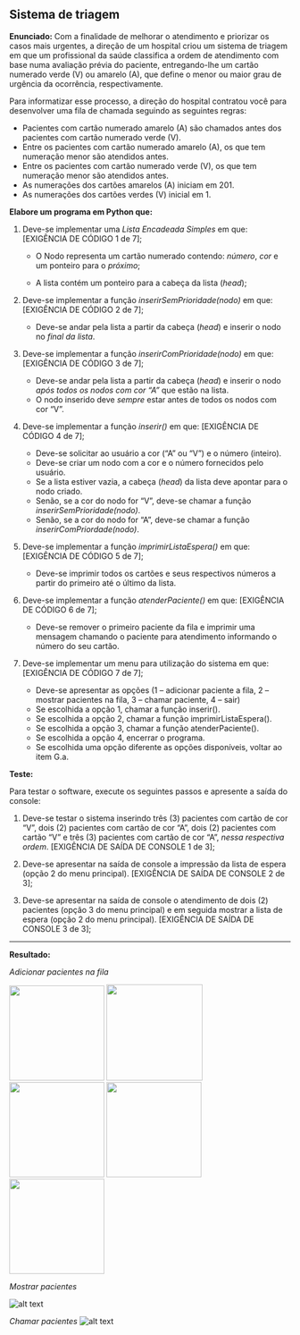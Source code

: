 ## Sistema de triagem

**Enunciado:** Com a finalidade de melhorar o atendimento e priorizar os casos mais urgentes, a direção de um hospital criou um sistema de triagem em que um profissional da saúde classifica a ordem de atendimento com base numa avaliação prévia do paciente, entregando-lhe um cartão numerado verde (V) ou amarelo (A), que define o menor ou maior grau de urgência da ocorrência, respectivamente.

Para informatizar esse processo, a direção do hospital contratou você para desenvolver uma fila de chamada seguindo as seguintes regras: 

* Pacientes com cartão numerado amarelo (A) são chamados antes dos pacientes com cartão numerado verde (V).
* Entre os pacientes com cartão numerado amarelo (A), os que tem numeração menor são atendidos antes. 
* Entre os pacientes com cartão numerado verde (V), os que tem numeração menor são atendidos antes. 
* As numerações dos cartões amarelos (A) iniciam em 201. 
* As numerações dos cartões verdes (V) inicial em 1. 


**Elabore um programa em Python que:**

1. Deve-se implementar uma *Lista Encadeada Simples* em que: [EXIGÊNCIA DE CÓDIGO 1 de 7]; 
    - O Nodo representa um cartão numerado contendo: *número*, *cor* e um ponteiro para o *próximo*; 

    - A lista contém um ponteiro para a cabeça da lista (*head*); 

 2. Deve-se implementar a função *inserirSemPrioridade(nodo)* em que: [EXIGÊNCIA DE CÓDIGO 2 de 7]; 

    - Deve-se andar pela lista a partir da cabeça (*head*) e inserir o nodo no *final da lista*. 

 3. Deve-se implementar a função *inserirComPrioridade(nodo)* em que: [EXIGÊNCIA DE CÓDIGO 3 de 7]; 

    - Deve-se andar pela lista a partir da cabeça (*head*) e inserir o nodo *após todos os nodos com cor “A”* que estão na lista. 
    - O nodo inserido deve *sempre* estar antes de todos os nodos com cor “V”. 

 4. Deve-se implementar a função *inserir()* em que: [EXIGÊNCIA DE CÓDIGO 4 de 7]; 

    - Deve-se solicitar ao usuário a cor (“A” ou “V”) e o número (inteiro). 
    - Deve-se criar um nodo com a cor e o número fornecidos pelo usuário. 
    - Se a lista estiver vazia, a cabeça (*head*) da lista deve apontar para o nodo criado. 
    - Senão, se a cor do nodo for “V”, deve-se chamar a função *inserirSemPrioridade(nodo)*. 
    - Senão, se a cor do nodo for “A”, deve-se chamar a função *inserirComPriordade(nodo)*. 

 5. Deve-se implementar a função *imprimirListaEspera()* em que: [EXIGÊNCIA DE CÓDIGO 5 de 7]; 

    - Deve-se imprimir todos os cartões e seus respectivos números a partir do primeiro até o último da lista. 

 6. Deve-se implementar a função *atenderPaciente()* em que: [EXIGÊNCIA DE CÓDIGO 6 de 7]; 

    - Deve-se remover o primeiro paciente da fila e imprimir uma mensagem chamando o paciente para atendimento informando o número do seu cartão. 

 7. Deve-se implementar um menu para utilização do sistema em que: [EXIGÊNCIA DE CÓDIGO 7 de 7]; 

    - Deve-se apresentar as opções (1 – adicionar paciente a fila, 2 – mostrar pacientes na fila, 3 – chamar paciente, 4 – sair) 
    - Se escolhida a opção 1, chamar a função inserir(). 
    - Se escolhida a opção 2, chamar a função imprimirListaEspera(). 
    - Se escolhida a opção 3, chamar a função atenderPaciente(). 
    - Se escolhida a opção 4, encerrar o programa. 
    - Se escolhida uma opção diferente as opções disponíveis, voltar ao item G.a. 

 
**Teste:**

Para testar o software, execute os seguintes passos e apresente a saída do console: 

1. Deve-se testar o sistema inserindo três (3) pacientes com cartão de cor “V”, dois (2) pacientes com cartão de cor “A”, dois (2) pacientes com cartão “V” e três (3) pacientes com cartão de cor “A”, *nessa respectiva ordem*. [EXIGÊNCIA DE SAÍDA DE CONSOLE 1 de 3]; 

2. Deve-se apresentar na saída de console a impressão da lista de espera (opção 2 do menu principal). [EXIGÊNCIA DE SAÍDA DE CONSOLE 2 de 3];   

3. Deve-se apresentar na saída de console o atendimento de dois (2) pacientes (opção 3 do menu principal) e em seguida mostrar a lista de espera (opção 2 do menu principal). [EXIGÊNCIA DE SAÍDA DE CONSOLE 3 de 3];

---

**Resultado:**

*Adicionar pacientes na fila*    

<div>
<img src="image.png" width="170px">
<img src="image-1.png" width="172x">
<img src="image-2.png" width="170x">
<img src="image-3.png" width="170px">
<img src="image-4.png" width="170px">
</div>

*Mostrar pacientes*  

![alt text](image-5.png)

*Chamar pacientes*
![alt text](image-6.png)
